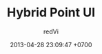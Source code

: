 ---
bg: "hybridmap.png"
layout: post
title:  "Hybrid Point UI"
crawlertitle: "Locate your Meetup"
summary: "This UI was inspired by some of the projects I had worked on during a previous internship at a company that makes software for location and tracking. Hybrid Point Map is a web application that is a work in progress using Google Maps API."
date: 2013-04-28 23:09:47 +0700
categories: posts
tags: 'jekyll'
author: redVi
roles: Design and Development
tools: Google Maps API
---